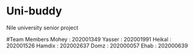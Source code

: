 # Uni-buddy
Nile university senior project 

#Team Members
Mohey : 202001349
Yasser : 202001991
Heikal : 202001526
Hamdix : 202002637
Domz : 202000057
Ehab : 202000639
